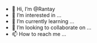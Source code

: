 - 👋 Hi, I’m @Rantay
- 👀 I’m interested in ...
- 🌱 I’m currently learning ...
- 💞️ I’m looking to collaborate on ...
- 📫 How to reach me ...

<!---
Rantay/Rantay is a ✨ special ✨ repository because its `README.md` (this file) appears on your GitHub profile.
You can click the Preview link to take a look at your changes.
--->
